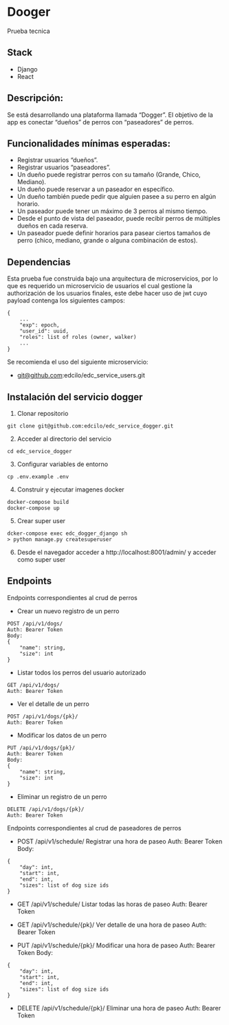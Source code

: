 # Dooger

Prueba tecnica

## Stack
* Django
* React

## Descripción:
Se está desarrollando una plataforma llamada “Dogger”. El objetivo de la app es conectar “dueños” de perros con “paseadores” de perros.

## Funcionalidades mínimas esperadas:
* Registrar usuarios “dueños”.
* Registrar usuarios “paseadores”.
* Un dueño puede registrar perros con su tamaño (Grande, Chico, Mediano).
* Un dueño puede reservar a un paseador en específico.
* Un dueño también puede pedir que alguien pasee a su perro en algún horario.
* Un paseador puede tener un máximo de 3 perros al mismo tiempo.
* Desde el punto de vista del paseador, puede recibir perros de múltiples dueños en cada reserva.
* Un paseador puede definir horarios para pasear ciertos tamaños de perro (chico, mediano, grande o alguna combinación de estos).

## Dependencias

Esta prueba fue construida bajo una arquitectura de microservicios, por lo que es requerido un microservicio de usuarios el cual gestione la authorización de los usuarios finales, este debe hacer uso de jwt cuyo payload contenga los siguientes campos:

```
{
    ...
    "exp": epoch,
    "user_id": uuid,
    "roles": list of roles (owner, walker)
    ...
}
```

Se recomienda el uso del siguiente microservicio:

* git@github.com:edcilo/edc_service_users.git

## Instalación del servicio dogger

1. Clonar repositorio
```
git clone git@github.com:edcilo/edc_service_dogger.git
```

2. Acceder al directorio del servicio
```
cd edc_service_dogger
```

3. Configurar variables de entorno
```
cp .env.example .env
```

4. Construir y ejecutar imagenes docker
```
docker-compose build
docker-compose up
```

5. Crear super user
```
dcker-compose exec edc_dogger_django sh
> python manage.py createsuperuser
```

6. Desde el navegador acceder a http://localhost:8001/admin/ y acceder como super user

## Endpoints

Endpoints correspondientes al crud de perros

* Crear un nuevo registro de un perro
```
POST /api/v1/dogs/
Auth: Bearer Token
Body:
{
    "name": string,
    "size": int
}
```

* Listar todos los perros del usuario autorizado
```
GET /api/v1/dogs/
Auth: Bearer Token
```

* Ver el detalle de un perro
```
POST /api/v1/dogs/{pk}/
Auth: Bearer Token
```

* Modificar los datos de un perro
```
PUT /api/v1/dogs/{pk}/
Auth: Bearer Token
Body:
{
    "name": string,
    "size": int
}
```

* Eliminar un registro de un perro
```
DELETE /api/v1/dogs/{pk}/
Auth: Bearer Token
```

Endpoints correspondientes al crud de paseadores de perros

* POST /api/v1/schedule/
Registrar una hora de paseo
Auth: Bearer Token
Body:
```
{
    "day": int,
    "start": int,
    "end": int,
    "sizes": list of dog size ids
}
```

* GET /api/v1/schedule/
Listar todas las horas de paseo
Auth: Bearer Token

* GET /api/v1/schedule/{pk}/
Ver detalle de una hora de paseo
Auth: Bearer Token

* PUT /api/v1/schedule/{pk}/
Modificar una hora de paseo
Auth: Bearer Token
Body:
```
{
    "day": int,
    "start": int,
    "end": int,
    "sizes": list of dog size ids
}
```

* DELETE /api/v1/schedule/{pk}/
Eliminar una hora de paseo
Auth: Bearer Token
